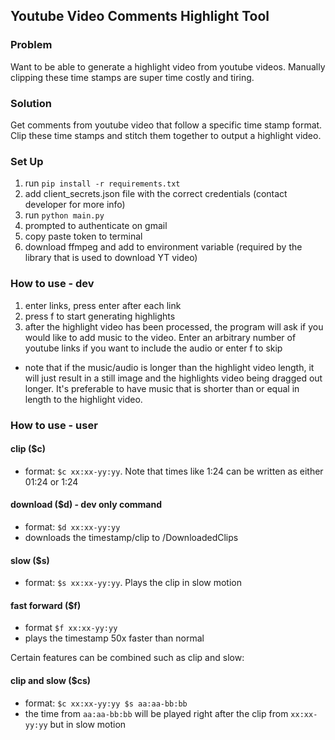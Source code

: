 ## Youtube Video Comments Highlight Tool

### Problem
Want to be able to generate a highlight video from youtube videos. Manually clipping these time stamps are super time costly and tiring.

### Solution
Get comments from youtube video that follow a specific time stamp format. Clip these time stamps and stitch them together to output a highlight video.

### Set Up
1. run `pip install -r requirements.txt`
2. add client_secrets.json file with the correct credentials (contact developer for more info)
3. run `python main.py`
4. prompted to authenticate on gmail
5. copy paste token to terminal
6. download ffmpeg and add to environment variable (required by the library that is used to download YT video)

### How to use - dev
1. enter links, press enter after each link
2. press f to start generating highlights
3. after the highlight video has been processed, the program will ask if you would like to add music to the video. Enter an arbitrary number of youtube links if you want to include the audio or enter f to skip
- note that if the music/audio is longer than the highlight video length, it will just result in a still image and the highlights video being dragged out longer. It's preferable to have music that is shorter than or equal in length to the highlight video.

### How to use - user
#### clip ($c)
- format: `$c xx:xx-yy:yy`. Note that times like 1:24 can be written as either 01:24 or 1:24

#### download ($d) - dev only command
- format: `$d xx:xx-yy:yy`
- downloads the timestamp/clip to /DownloadedClips

#### slow ($s)
- format: `$s xx:xx-yy:yy`. Plays the clip in slow motion

#### fast forward ($f)
- format `$f xx:xx-yy:yy`
- plays the timestamp 50x faster than normal

Certain features can be combined such as clip and slow:

#### clip and slow ($cs)
- format: `$c xx:xx-yy:yy $s aa:aa-bb:bb`
- the time from `aa:aa-bb:bb` will be played right after the clip from `xx:xx-yy:yy` but in slow motion